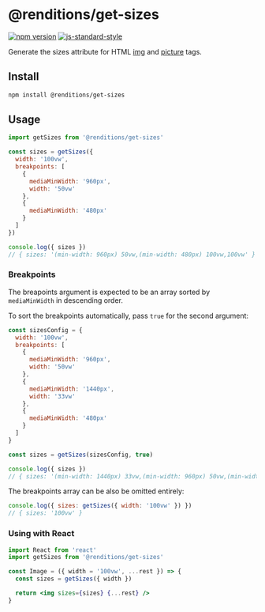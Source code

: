 # @renditions/get-sizes

[![npm version](https://img.shields.io/npm/v/@renditions/get-sizes.svg?style=flat-square)](https://www.npmjs.com/package/@renditions/get-sizes) [![js-standard-style](https://img.shields.io/badge/code%20style-standard-brightgreen.svg?style=flat-square)](https://github.com/feross/standard)

Generate the sizes attribute for HTML [img](https://devdocs.io/html/element/img) and [picture](https://devdocs.io/html/element/source) tags.

## Install

```sh
npm install @renditions/get-sizes
```

## Usage

```js
import getSizes from '@renditions/get-sizes'

const sizes = getSizes({
  width: '100vw',
  breakpoints: [
    {
      mediaMinWidth: '960px',
      width: '50vw'
    },
    {
      mediaMinWidth: '480px'
    }
  ]
})

console.log({ sizes })
// { sizes: '(min-width: 960px) 50vw,(min-width: 480px) 100vw,100vw' }
```

### Breakpoints

The breapoints argument is expected to be an array sorted by `mediaMinWidth` in descending order.

To sort the breakpoints automatically, pass `true` for the second argument:

```js
const sizesConfig = {
  width: '100vw',
  breakpoints: [
    {
      mediaMinWidth: '960px',
      width: '50vw'
    },
    {
      mediaMinWidth: '1440px',
      width: '33vw'
    },
    {
      mediaMinWidth: '480px'
    }
  ]
}

const sizes = getSizes(sizesConfig, true)

console.log({ sizes })
// { sizes: '(min-width: 1440px) 33vw,(min-width: 960px) 50vw,(min-width: 480px) 100vw,100vw' }
```

The breakpoints array can be also be omitted entirely:

```js
console.log({ sizes: getSizes({ width: '100vw' }) })
// { sizes: '100vw' }
```

### Using with React

```jsx
import React from 'react'
import getSizes from '@renditions/get-sizes'

const Image = ({ width = '100vw', ...rest }) => {
  const sizes = getSizes({ width })

  return <img sizes={sizes} {...rest} />
}
```
